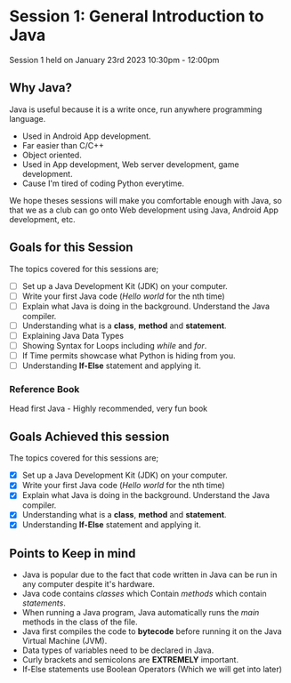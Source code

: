 # Session 1: General Introduction to Java
Session 1 held on January 23rd 2023 10:30pm - 12:00pm 

## Why Java?
Java is useful because it is a write once, run anywhere programming language. <br>
- Used in Android App development.
- Far easier than C/C++
- Object oriented.
- Used in App development, Web server development, game development.
- Cause I'm tired of coding Python everytime.

We hope theses sessions will make you comfortable enough with Java, so that we as a club can go onto Web development using Java, Android App development, etc.

## Goals for this Session
The topics covered for this sessions are; <br> 
- [ ] Set up a Java Development Kit (JDK) on your computer.
- [ ] Write your first Java code (_Hello world_ for the nth time)
- [ ] Explain what Java is doing in the background. Understand the Java compiler.
- [ ] Understanding what is a **class**, **method** and **statement**.  
- [ ] Explaining Java Data Types
- [ ] Showing Syntax for Loops including *while* and *for*.
- [ ] If Time permits showcase what Python is hiding from you.
- [ ] Understanding **If-Else** statement and applying it.

### Reference Book
Head first Java - Highly recommended, very fun book

## Goals Achieved this session
The topics covered for this sessions are; <br> 
- [x] Set up a Java Development Kit (JDK) on your computer.
- [x] Write your first Java code (_Hello world_ for the nth time)
- [x] Explain what Java is doing in the background. Understand the Java compiler.
- [x] Understanding what is a **class**, **method** and **statement**.  
- [x] Understanding **If-Else** statement and applying it. 

## Points to Keep in mind
- Java is popular due to the fact that code written in Java can be run in any computer despite it's hardware.
- Java code contains _classes_ which Contain _methods_ which contain _statements_.
- When running a Java program, Java automatically runs the _main_ methods in the class of the file.
- Java first compiles the code to **bytecode** before running it on the Java Virtual Machine (JVM).
- Data types of variables need to be declared in Java.
- Curly brackets and semicolons are **EXTREMELY** important.
- If-Else statements use Boolean Operators (Which we will get into later)
